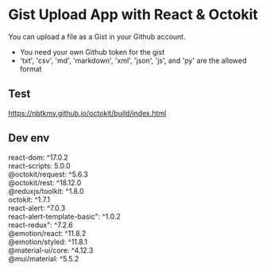 # Gist Upload App with React & Octokit

You can upload a file as a Gist in your Github account.

- You need your own Github token for the gist
- 'txt', 'csv', 'md', 'markdown', 'xml', 'json', 'js', and 'py' are the allowed format

## Test

https://nbtkmy.github.io/octokit/build/index.html

## Dev env

react-dom: ^17.0.2  
react-scripts: 5.0.0  
@octokit/request: ^5.6.3  
@octokit/rest: ^18.12.0  
@reduxjs/toolkit: ^1.8.0  
octokit: ^1.7.1  
react-alert: ^7.0.3  
react-alert-template-basic": ^1.0.2  
react-redux": ^7.2.6  
@emotion/react: ^11.8.2  
@emotion/styled: ^11.8.1  
@material-ui/core: ^4.12.3  
@mui/material: ^5.5.2  
